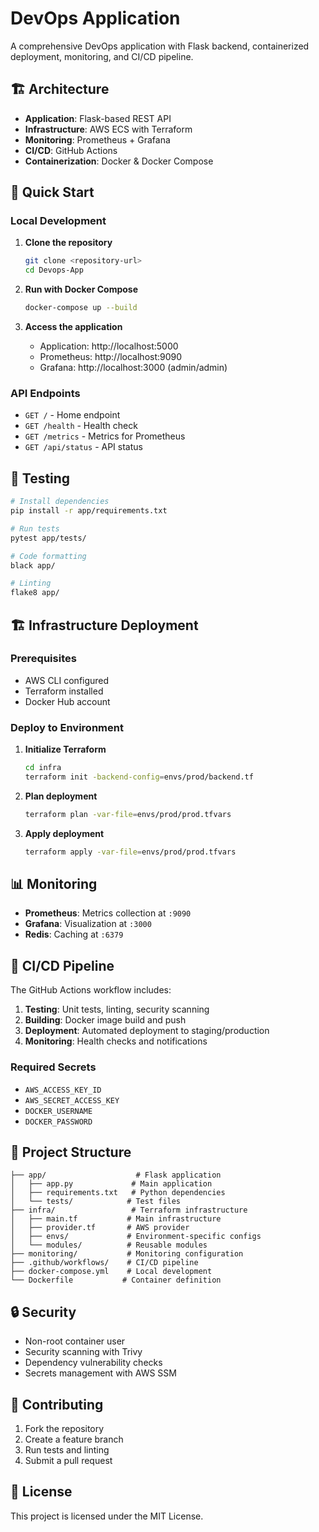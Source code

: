 # DevOps Application

A comprehensive DevOps application with Flask backend, containerized deployment, monitoring, and CI/CD pipeline.

## 🏗️ Architecture

- **Application**: Flask-based REST API
- **Infrastructure**: AWS ECS with Terraform
- **Monitoring**: Prometheus + Grafana
- **CI/CD**: GitHub Actions
- **Containerization**: Docker & Docker Compose

## 🚀 Quick Start

### Local Development

1. **Clone the repository**
   ```bash
   git clone <repository-url>
   cd Devops-App
   ```

2. **Run with Docker Compose**
   ```bash
   docker-compose up --build
   ```

3. **Access the application**
   - Application: http://localhost:5000
   - Prometheus: http://localhost:9090
   - Grafana: http://localhost:3000 (admin/admin)

### API Endpoints

- `GET /` - Home endpoint
- `GET /health` - Health check
- `GET /metrics` - Metrics for Prometheus
- `GET /api/status` - API status

## 🧪 Testing

```bash
# Install dependencies
pip install -r app/requirements.txt

# Run tests
pytest app/tests/

# Code formatting
black app/

# Linting
flake8 app/
```

## 🏗️ Infrastructure Deployment

### Prerequisites

- AWS CLI configured
- Terraform installed
- Docker Hub account

### Deploy to Environment

1. **Initialize Terraform**
   ```bash
   cd infra
   terraform init -backend-config=envs/prod/backend.tf
   ```

2. **Plan deployment**
   ```bash
   terraform plan -var-file=envs/prod/prod.tfvars
   ```

3. **Apply deployment**
   ```bash
   terraform apply -var-file=envs/prod/prod.tfvars
   ```

## 📊 Monitoring

- **Prometheus**: Metrics collection at `:9090`
- **Grafana**: Visualization at `:3000`
- **Redis**: Caching at `:6379`

## 🔧 CI/CD Pipeline

The GitHub Actions workflow includes:

1. **Testing**: Unit tests, linting, security scanning
2. **Building**: Docker image build and push
3. **Deployment**: Automated deployment to staging/production
4. **Monitoring**: Health checks and notifications

### Required Secrets

- `AWS_ACCESS_KEY_ID`
- `AWS_SECRET_ACCESS_KEY`
- `DOCKER_USERNAME`
- `DOCKER_PASSWORD`

## 📁 Project Structure

```
├── app/                    # Flask application
│   ├── app.py             # Main application
│   ├── requirements.txt   # Python dependencies
│   └── tests/            # Test files
├── infra/                 # Terraform infrastructure
│   ├── main.tf           # Main infrastructure
│   ├── provider.tf       # AWS provider
│   ├── envs/             # Environment-specific configs
│   └── modules/          # Reusable modules
├── monitoring/           # Monitoring configuration
├── .github/workflows/    # CI/CD pipeline
├── docker-compose.yml    # Local development
└── Dockerfile           # Container definition
```

## 🔒 Security

- Non-root container user
- Security scanning with Trivy
- Dependency vulnerability checks
- Secrets management with AWS SSM

## 📝 Contributing

1. Fork the repository
2. Create a feature branch
3. Run tests and linting
4. Submit a pull request

## 📄 License

This project is licensed under the MIT License.

